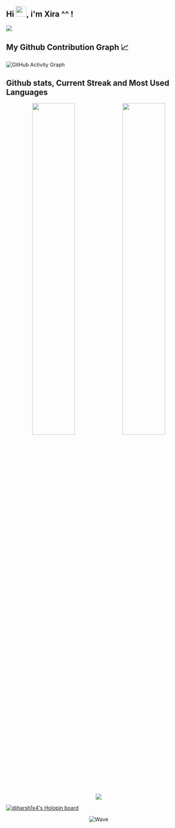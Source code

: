 ## Hi <img src="https://github.com/TheDudeThatCode/TheDudeThatCode/blob/master/Assets/Hi.gif" width="29">, i'm Xira ^^ !

<img src="https://github.githubassets.com/images/mona-whisper.gif"></img>

## My Github Contribution Graph 📈
![GitHub Activity Graph](https://activity-graph.herokuapp.com/graph?username=XiraSec210&theme=react-dark&hide_border=true)

## Github stats, Current Streak and Most Used Languages
<p align="center">
  <img width="48%" src="https://github-readme-stats.vercel.app/api?username=XiraSec210&show_icons=true&theme=radical&hide_border=true&show_icons=true" />
  <img width="48%" src="https://github-readme-streak-stats.herokuapp.com/?user=XiraSec210&theme=radical&hide_border=true" />
  <img src="https://github-readme-stats.vercel.app/api/top-langs/?username=XiraSec210&layout=compact&theme=radical&hide_border=true&show_icons=true" />
</p>

[![@harsh1x4's Holopin board](https://holopin.io/api/user/board?user=xira)](https://holopin.io/@xira)

<p align="center"><img src="https://raw.githubusercontent.com/bornmay/bornmay/Update/svg/Bottom.svg" alt="Wave"></p>
